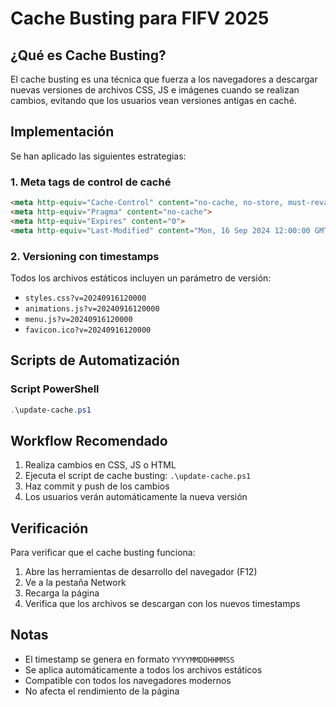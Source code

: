 # Cache Busting para FIFV 2025

## ¿Qué es Cache Busting?

El cache busting es una técnica que fuerza a los navegadores a descargar nuevas versiones de archivos CSS, JS e imágenes cuando se realizan cambios, evitando que los usuarios vean versiones antigas en caché.

## Implementación

Se han aplicado las siguientes estrategias:

### 1. Meta tags de control de caché
```html
<meta http-equiv="Cache-Control" content="no-cache, no-store, must-revalidate">
<meta http-equiv="Pragma" content="no-cache">
<meta http-equiv="Expires" content="0">
<meta http-equiv="Last-Modified" content="Mon, 16 Sep 2024 12:00:00 GMT">
```

### 2. Versioning con timestamps
Todos los archivos estáticos incluyen un parámetro de versión:
- `styles.css?v=20240916120000`
- `animations.js?v=20240916120000`
- `menu.js?v=20240916120000`
- `favicon.ico?v=20240916120000`

## Scripts de Automatización

### Script PowerShell
```powershell
.\update-cache.ps1
```

## Workflow Recomendado

1. Realiza cambios en CSS, JS o HTML
2. Ejecuta el script de cache busting: `.\update-cache.ps1`
3. Haz commit y push de los cambios
4. Los usuarios verán automáticamente la nueva versión

## Verificación

Para verificar que el cache busting funciona:
1. Abre las herramientas de desarrollo del navegador (F12)
2. Ve a la pestaña Network
3. Recarga la página
4. Verifica que los archivos se descargan con los nuevos timestamps

## Notas

- El timestamp se genera en formato `YYYYMMDDHHMMSS`
- Se aplica automáticamente a todos los archivos estáticos
- Compatible con todos los navegadores modernos
- No afecta el rendimiento de la página
